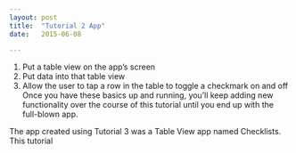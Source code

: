 ```yaml
---
layout: post
title:  "Tutorial 2 App"
date:   2015-06-08

---
```


1. Put a table view on the app’s screen2. Put data into that table view3. Allow the user to tap a row in the table to toggle a checkmark on and offOnce you have these basics up and running, you’ll keep adding new functionality over the course of this tutorial until you end up with the full-blown app.

The app created using Tutorial 3 was a Table View app named Checklists. This tutorial